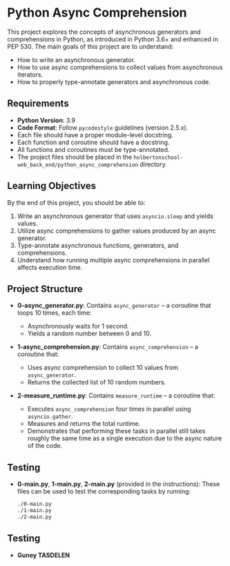 # Python Async Comprehension

This project explores the concepts of asynchronous generators and comprehensions in Python, as introduced in Python 3.6+ and enhanced in PEP 530. The main goals of this project are to understand:

- How to write an asynchronous generator.
- How to use async comprehensions to collect values from asynchronous iterators.
- How to properly type-annotate generators and asynchronous code.

## Requirements

- **Python Version**: 3.9
- **Code Format**: Follow `pycodestyle` guidelines (version 2.5.x).
- Each file should have a proper module-level docstring.
- Each function and coroutine should have a docstring.
- All functions and coroutines must be type-annotated.
- The project files should be placed in the `holbertonschool-web_back_end/python_async_comprehension` directory.

## Learning Objectives

By the end of this project, you should be able to:

1. Write an asynchronous generator that uses `asyncio.sleep` and yields values.
2. Utilize async comprehensions to gather values produced by an async generator.
3. Type-annotate asynchronous functions, generators, and comprehensions.
4. Understand how running multiple async comprehensions in parallel affects execution time.

## Project Structure

- **0-async_generator.py**:
  Contains `async_generator` – a coroutine that loops 10 times, each time:
  - Asynchronously waits for 1 second.
  - Yields a random number between 0 and 10.

- **1-async_comprehension.py**:
  Contains `async_comprehension` – a coroutine that:
  - Uses async comprehension to collect 10 values from `async_generator`.
  - Returns the collected list of 10 random numbers.

- **2-measure_runtime.py**:
  Contains `measure_runtime` – a coroutine that:
  - Executes `async_comprehension` four times in parallel using `asyncio.gather`.
  - Measures and returns the total runtime.
  - Demonstrates that performing these tasks in parallel still takes roughly the same time as a single execution due to the async nature of the code.

## Testing

- **0-main.py**, **1-main.py**, **2-main.py** (provided in the instructions):
  These files can be used to test the corresponding tasks by running:
  ```bash
  ./0-main.py
  ./1-main.py
  ./2-main.py

## Testing

- **Guney TASDELEN**

